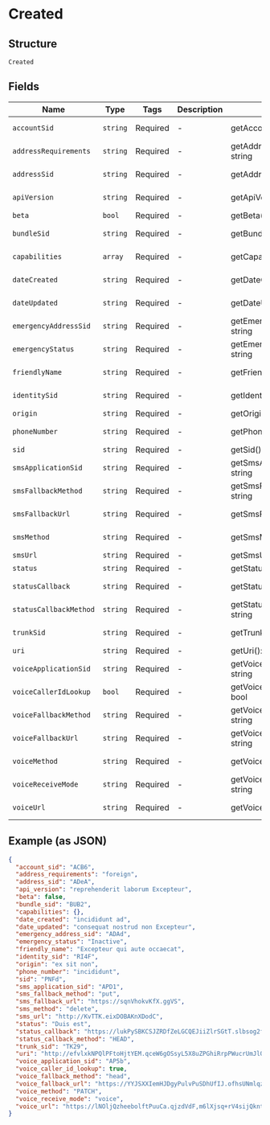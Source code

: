 
# Created

## Structure

`Created`

## Fields

| Name | Type | Tags | Description | Getter | Setter |
|  --- | --- | --- | --- | --- | --- |
| `accountSid` | `string` | Required | - | getAccountSid(): string | setAccountSid(string accountSid): void |
| `addressRequirements` | `string` | Required | - | getAddressRequirements(): string | setAddressRequirements(string addressRequirements): void |
| `addressSid` | `string` | Required | - | getAddressSid(): string | setAddressSid(string addressSid): void |
| `apiVersion` | `string` | Required | - | getApiVersion(): string | setApiVersion(string apiVersion): void |
| `beta` | `bool` | Required | - | getBeta(): bool | setBeta(bool beta): void |
| `bundleSid` | `string` | Required | - | getBundleSid(): string | setBundleSid(string bundleSid): void |
| `capabilities` | `array` | Required | - | getCapabilities(): array | setCapabilities(array capabilities): void |
| `dateCreated` | `string` | Required | - | getDateCreated(): string | setDateCreated(string dateCreated): void |
| `dateUpdated` | `string` | Required | - | getDateUpdated(): string | setDateUpdated(string dateUpdated): void |
| `emergencyAddressSid` | `string` | Required | - | getEmergencyAddressSid(): string | setEmergencyAddressSid(string emergencyAddressSid): void |
| `emergencyStatus` | `string` | Required | - | getEmergencyStatus(): string | setEmergencyStatus(string emergencyStatus): void |
| `friendlyName` | `string` | Required | - | getFriendlyName(): string | setFriendlyName(string friendlyName): void |
| `identitySid` | `string` | Required | - | getIdentitySid(): string | setIdentitySid(string identitySid): void |
| `origin` | `string` | Required | - | getOrigin(): string | setOrigin(string origin): void |
| `phoneNumber` | `string` | Required | - | getPhoneNumber(): string | setPhoneNumber(string phoneNumber): void |
| `sid` | `string` | Required | - | getSid(): string | setSid(string sid): void |
| `smsApplicationSid` | `string` | Required | - | getSmsApplicationSid(): string | setSmsApplicationSid(string smsApplicationSid): void |
| `smsFallbackMethod` | `string` | Required | - | getSmsFallbackMethod(): string | setSmsFallbackMethod(string smsFallbackMethod): void |
| `smsFallbackUrl` | `string` | Required | - | getSmsFallbackUrl(): string | setSmsFallbackUrl(string smsFallbackUrl): void |
| `smsMethod` | `string` | Required | - | getSmsMethod(): string | setSmsMethod(string smsMethod): void |
| `smsUrl` | `string` | Required | - | getSmsUrl(): string | setSmsUrl(string smsUrl): void |
| `status` | `string` | Required | - | getStatus(): string | setStatus(string status): void |
| `statusCallback` | `string` | Required | - | getStatusCallback(): string | setStatusCallback(string statusCallback): void |
| `statusCallbackMethod` | `string` | Required | - | getStatusCallbackMethod(): string | setStatusCallbackMethod(string statusCallbackMethod): void |
| `trunkSid` | `string` | Required | - | getTrunkSid(): string | setTrunkSid(string trunkSid): void |
| `uri` | `string` | Required | - | getUri(): string | setUri(string uri): void |
| `voiceApplicationSid` | `string` | Required | - | getVoiceApplicationSid(): string | setVoiceApplicationSid(string voiceApplicationSid): void |
| `voiceCallerIdLookup` | `bool` | Required | - | getVoiceCallerIdLookup(): bool | setVoiceCallerIdLookup(bool voiceCallerIdLookup): void |
| `voiceFallbackMethod` | `string` | Required | - | getVoiceFallbackMethod(): string | setVoiceFallbackMethod(string voiceFallbackMethod): void |
| `voiceFallbackUrl` | `string` | Required | - | getVoiceFallbackUrl(): string | setVoiceFallbackUrl(string voiceFallbackUrl): void |
| `voiceMethod` | `string` | Required | - | getVoiceMethod(): string | setVoiceMethod(string voiceMethod): void |
| `voiceReceiveMode` | `string` | Required | - | getVoiceReceiveMode(): string | setVoiceReceiveMode(string voiceReceiveMode): void |
| `voiceUrl` | `string` | Required | - | getVoiceUrl(): string | setVoiceUrl(string voiceUrl): void |

## Example (as JSON)

```json
{
  "account_sid": "ACB6",
  "address_requirements": "foreign",
  "address_sid": "ADeA",
  "api_version": "reprehenderit laborum Excepteur",
  "beta": false,
  "bundle_sid": "BUB2",
  "capabilities": {},
  "date_created": "incididunt ad",
  "date_updated": "consequat nostrud non Excepteur",
  "emergency_address_sid": "ADAd",
  "emergency_status": "Inactive",
  "friendly_name": "Excepteur qui aute occaecat",
  "identity_sid": "RI4F",
  "origin": "ex sit non",
  "phone_number": "incididunt",
  "sid": "PNFd",
  "sms_application_sid": "APD1",
  "sms_fallback_method": "put",
  "sms_fallback_url": "https://sqnVhokvKfX.ggVS",
  "sms_method": "delete",
  "sms_url": "http://KvTTK.eixDOBAKnXDodC",
  "status": "Duis est",
  "status_callback": "https://lukPySBKCSJZRDfZeLGCQEJiiZlrSGtT.slbsog2f2Byb3SNOpnvFCnKiEUbexVWC5tK9Qaj0IFkIVhVKN+mNB826euAwsZOYNBGrdhphsN",
  "status_callback_method": "HEAD",
  "trunk_sid": "TK29",
  "uri": "http://efvlxkNPQlPFtoHjtYEM.qceW6gOSsyL5X8uZPGhiRrpPWucrUmJlQexyf4Dl9T7ahcoPDgC3k2TRG",
  "voice_application_sid": "AP5b",
  "voice_caller_id_lookup": true,
  "voice_fallback_method": "head",
  "voice_fallback_url": "https://YYJSXXIemHJDgyPulvPuSDhUfIJ.ofhsUNmlqzZSTo7nnhXYYLQgunn2ScfFWt4qoJ,M2zYA,",
  "voice_method": "PATCH",
  "voice_receive_mode": "voice",
  "voice_url": "https://lNOljQzheebolftPuuCa.qjzdVdF,m6lXjsq+rV4sijQkntubbHInkrQaJO2zBraF0"
}
```

